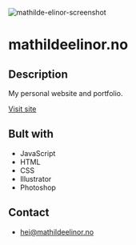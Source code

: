 ![mathilde-elinor-screenshot](https://user-images.githubusercontent.com/94295012/194844805-746a4e33-dee5-4388-b3de-f650109ad910.png)

# mathildeelinor.no

## Description

My personal website and portfolio.

[Visit site](https://www.mathildeelinor.no)

## Bult with

- JavaScript
- HTML
- CSS
- Illustrator
- Photoshop

## Contact

- [hei@mathildeelinor.no](mailto:hei@mathildeelinor.no)
